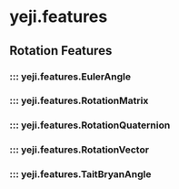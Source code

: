 # yeji.features

## Rotation Features

### ::: yeji.features.EulerAngle

### ::: yeji.features.RotationMatrix

### ::: yeji.features.RotationQuaternion

### ::: yeji.features.RotationVector

### ::: yeji.features.TaitBryanAngle
